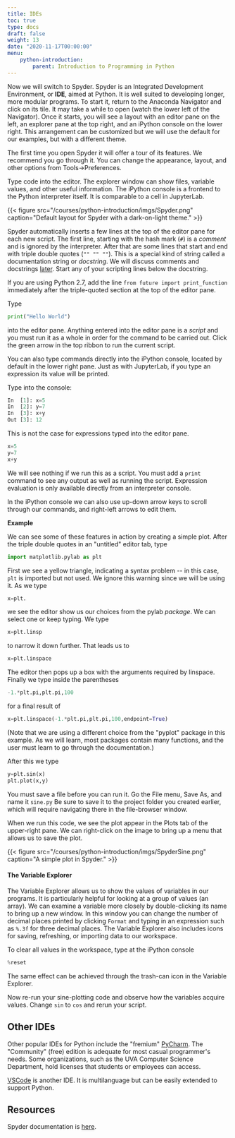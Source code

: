 ```yaml
---
title: IDEs
toc: true
type: docs
draft: false
weight: 13
date: "2020-11-17T00:00:00"
menu:
    python-introduction:
        parent: Introduction to Programming in Python
---
```


Now we will switch to Spyder.  Spyder is an Integrated Development Environment, or __IDE__, aimed at Python.  It is well suited to developing longer, more modular programs.  To start it, return to the Anaconda Navigator and click on its tile.  It may take a while to open (watch the lower left of the Navigator).  Once it starts, you will see a layout with an editor pane on the left, an explorer pane at the top right, and an iPython console on the lower right.  This arrangement can be customized but we will use the default for our examples, but with a different theme. 

The first time you open Spyder it will offer a tour of its features. We recommend you go through it.  You can change the appearance, layout, and other options from Tools->Preferences.

Type code into the editor.  The explorer window can show files, variable values, and other useful information.  The iPython console is a frontend to the Python interpreter itself.  It is comparable to a cell in JupyterLab.

{{< figure src="/courses/python-introduction/imgs/Spyder.png" caption="Default layout for Spyder with a dark-on-light theme." >}}

Spyder automatically inserts a few lines at the top of the editor pane for each new script.  The first line, starting with the hash mark (`#`) is a _comment_ and is ignored by the interpreter. After that are some lines that start and end with triple double quotes (`"" "" ""`).  This is a special kind of string called a documentation string or _docstring_.  We will discuss comments and docstrings [later](/courses/python-introduction/expressions_statements). Start any of your scripting lines below the docstring.

If you are using Python 2.7, add the line `from future import print_function` immediately after the triple-quoted section at the top of the editor pane.

Type
```python
print("Hello World")
```
into the editor pane. Anything entered into the editor pane is a _script_ and you must run it as a whole in order for the command to be carried out. Click the green arrow in the top ribbon to run the current script.

You can also type commands directly into the iPython console, located by default in the lower right pane. Just as with JupyterLab, if you type an expression its value will be printed.

Type into the console:
```python
In  [1]: x=5
In  [2]: y=7
In  [3]: x+y
Out [3]: 12
```

This is not the case for expressions typed into the editor pane.

```python
x=5
y=7
x+y
```
We will see nothing if we run this as a script.  You must add a `print` command to see any output as well as running the script.  Expression evaluation is only available directly from an interpreter console.

In the iPython console we can also use up-down arrow keys to scroll through our commands, and right-left arrows to edit them.

**Example**

We can see some of these features in action by creating a simple plot. After the triple double quotes in an "untitled" editor tab, type

```python
import matplotlib.pylab as plt
```
First we see a yellow triangle, indicating a syntax problem -- in this case, `plt` is imported but not used.  We ignore this warning since we will be using it.  As we type

```python
x=plt.
```

we see the editor show us our choices from the pylab _package_. We can select one or keep typing.  We type

```python
x=plt.linsp
```

to narrow it down further.  That leads us to

```python
x=plt.linspace
```

The editor then pops up a box with the arguments required by linspace.  Finally we type inside the parentheses

```python
-1.*plt.pi,plt.pi,100
```

for a final result of

```python
x=plt.linspace(-1.*plt.pi,plt.pi,100,endpoint=True)
```
(Note that we are using a different choice from the "pyplot" package in this example. As we will learn, most packages contain many functions, and the user must learn to go through the documentation.)

After this we type

```python
y=plt.sin(x)
plt.plot(x,y)
```

You must save a file before you can run it.  Go the File menu, Save As, and name it `sine.py`  Be sure to save it to the project folder you created earlier, which will require navigating there in the file-browser window.  

When we run this code, we see the plot appear in the Plots tab of the upper-right pane.  We can right-click on the image to bring up a menu that allows us to save the plot.

{{< figure src="/courses/python-introduction/imgs/SpyderSine.png" caption="A simple plot in Spyder." >}}

#### The Variable Explorer

The Variable Explorer allows us to show the values of variables in our programs.  It is particularly helpful for looking at a group of values (an array). We can examine a variable more closely by double-clicking its name to bring up a new window. In this window you can change the number of decimal places printed by clicking `Format` and typing in an expression such as `%.3f` for three decimal places.  The Variable Explorer also includes icons for saving, refreshing, or importing data to our workspace.

To clear all values in the workspace, type at the iPython console

```python
%reset
```
The same effect can be achieved through the trash-can icon in the Variable Explorer.

Now re-run your sine-plotting code and observe how the variables acquire values.  Change `sin` to `cos` and rerun your script.

## Other IDEs

Other popular IDEs for Python include the "fremium" [PyCharm](https://www.jetbrains.com/pycharm/).  The "Community" (free) edition is adequate for most casual programmer's needs.  Some organizations, such as the UVA Computer Science Department, hold licenses that students or employees can access.

[VSCode](https://code.visualstudio.com/docs/languages/python) is another IDE.  It is multilanguage but can be easily extended to support Python.

## Resources

Spyder documentation is [here](https://docs.spyder-ide.org/current/index.html).
